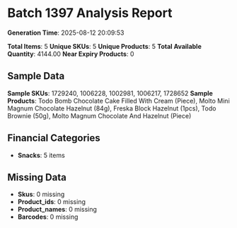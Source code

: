 # Batch 1397 Analysis Report

**Generation Time**: 2025-08-12 20:09:53

**Total Items**: 5
**Unique SKUs**: 5
**Unique Products**: 5
**Total Available Quantity**: 4144.00
**Near Expiry Products**: 0

## Sample Data
**Sample SKUs**: 1729240, 1006228, 1002981, 1006217, 1728652
**Sample Products**: Todo Bomb Chocolate Cake Filled With Cream (Piece), Molto Mini Magnum Chocolate Hazelnut (84g), Freska Block Hazelnut (1pcs), Todo Brownie (50g), Molto Magnum Chocolate And Hazelnut (Piece)

## Financial Categories
- **Snacks**: 5 items

## Missing Data
- **Skus**: 0 missing
- **Product_ids**: 0 missing
- **Product_names**: 0 missing
- **Barcodes**: 0 missing
